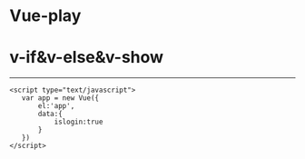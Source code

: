 # Vue-play
<!DOCTYPE html>
<html lang="en">
<head>
    <meta charset="UTF-8">
    <meta name="viewport" content="width=device-width, initial-scale=1.0">
   <script type="text/javascript" src="../assets/js/Vue.js"></script>
    <title>Vue.js实例</hl></title>
</head>
<body>
    <h1>v-if&v-else&v-show</h1>
    <hr>
    <div id="app">
        <div v-if='islogin'Hi!></div>
    </div>

    <script type="text/javascript">
       var app = new Vue({
           el:'app',
           data:{
               islogin:true
           }
       })
    </script>
</body>
</html>
